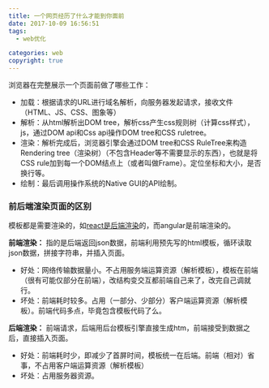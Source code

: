 ```yaml
---
title: 一个网页经历了什么才能到你面前
date: 2017-10-09 16:56:51
tags: 
  - web优化

categories: web
copyright: true
---
```

浏览器在完整展示一个页面前做了哪些工作：
* 加载：根据请求的URL进行域名解析，向服务器发起请求，接收文件（HTML、JS、CSS、图象等）
*  解析：从html解析出DOM tree，解析css产生css规则树（计算css样式），js，通过DOM api和Css api操作DOM tree和CSS ruletree。
*  渲染：解析完成后，浏览器引擎会通过DOM tree和CSS RuleTree来构造Rendering tree（渲染树）（不包含Header等不需要显示的东西），也就是将CSS rule加到每一个DOM结点上（或者叫做Frame）。定位坐标和大小，是否换行等。
*  绘制：最后调用操作系统的Native GUI的API绘制。

<!--more-->




### 前后端渲染页面的区别

模板都是需要渲染的，如[react是后端渲染](http://www.cnblogs.com/BestMePeng/p/react_ssr.html)的，而angular是前端渲染的。

**前端渲染：**
指的是后端返回json数据，前端利用预先写的html模板，循环读取json数据，拼接字符串，并插入页面。
* 好处：网络传输数据量小。不占用服务端运算资源（解析模板），模板在前端（很有可能仅部分在前端），改结构变交互都前端自己来了，改完自己调就行。
* 坏处：前端耗时较多。占用（一部分、少部分）客户端运算资源（解析模板）。前端代码多点，毕竟包含模板代码了么。

**后端渲染：**
前端请求，后端用后台模板引擎直接生成htm，前端接受到数据之后，直接插入页面。
* 好处：前端耗时少，即减少了首屏时间，模板统一在后端。前端（相对）省事，不占用客户端运算资源（解析模板）
* 坏处：占用服务器资源。